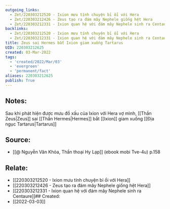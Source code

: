 ```yaml
---
outgoing_links:
  - Zet/220303212520 - Ixion mưu tính chuyện bỉ ổi với Hera
  - Zet/220303212426 - Zeus tạo ra đám mây Nephele giống hệt Hera
  - Zet/220303212331 - Ixion quan hệ với đám mây Nephele sinh ra Centaure
backlinks:
  - Zet/220303212520 - Ixion mưu tính chuyện bỉ ổi với Hera
  - Zet/220303212331 - Ixion quan hệ với đám mây Nephele sinh ra Centaure
title: Zeus sai Hermes bắt Ixion giam xuống Tartarus
UID: 220303212625
created: 03-Mar-2022
tags:
  - 'created/2022/Mar/03'
  - 'evergreen'
  - 'permanent/fact'
aliases: 220303212625
publish: True
---
```

## Notes:
Sau khi phát hiện được mưu đồ xấu của Ixion với Hera vợ mình, [[Thần Zeus|Zeus]] sai [[Thần Hermes|Hermes]] bắt [[Ixion]] giam xuống [[Địa ngục Tartarus|Tartarus]]

## Source:
- [[@ Nguyễn Văn Khỏa, Thần thoại Hy Lạp]] (ebook mobi Tve-4u) p.158

## Relate:
- [[220303212520 - Ixion mưu tính chuyện bỉ ổi với Hera]]
- [[220303212426 - Zeus tạo ra đám mây Nephele giống hệt Hera]]
- [[220303212331 - Ixion quan hệ với đám mây Nephele sinh ra Centaure]]## Created:
- [[2022-03-03]]

